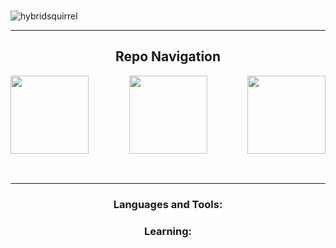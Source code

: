 [comment]: <> (Spacer)
<h3 align="center" ></h3>

[comment]: <> (TODO: Create a gif)


<p align="left"> <img src="https://komarev.com/ghpvc/?username=hybridsquirrel&label=Profile%20views&color=0e75b6&style=flat" alt="hybridsquirrel" />

---

<h2 align="center"> Repo Navigation</h2>

[comment]: <> (TODO: Add text to images)

<div align="center">
    <img align="left" src="https://avatars.githubusercontent.com/u/75684317?s=400&u=fa680945b7991f6f274c841ed671f1da9e1066fa&v=4" alt="" width="125" />
    <img src="https://avatars.githubusercontent.com/u/10682258?s=400&u=aab2975dae328251c80dfe3fb0c33cbb470d8b14&v=4" alt="" width="125" />
    <img align="right" src="https://avatars.githubusercontent.com/u/84145147?s=400&u=5a81c845a50815bc7a0a41ee97c7b6924d37aa0c&v=4" alt="" width="125" />
</div>


[comment]: <> (Spacer)
<h4 align="center"> </h4>



[comment]: <> (TODO: add cool code quotes)
```C



```

---

[comment]: <> (TODO: add Languages and Tools)
<h3 align="center">Languages and Tools:</h3>


[comment]: <> (TODO: add Learning stuff)
<h3 align="center">Learning:</h3>



